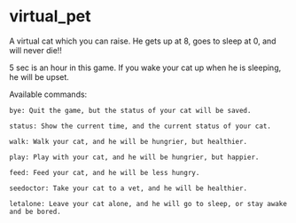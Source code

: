 # virtual_pet
A virtual cat which you can raise. He gets up at 8, goes to sleep at 0, and will never die!!

5 sec is an hour in this game.
If you wake your cat up when he is sleeping, he will be upset.

Available commands:
    
    bye: Quit the game, but the status of your cat will be saved.
    
    status: Show the current time, and the current status of your cat.
    
    walk: Walk your cat, and he will be hungrier, but healthier.
    
    play: Play with your cat, and he will be hungrier, but happier.
    
    feed: Feed your cat, and he will be less hungry.
    
    seedoctor: Take your cat to a vet, and he will be healthier.
    
    letalone: Leave your cat alone, and he will go to sleep, or stay awake and be bored.
